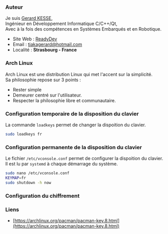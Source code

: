 ### Auteur

Je suis 
[Gerard KESSE](https://readydev.ovh/presentation/ "Accédez à mon site web (ReadyDev)"),  
Ingénieur en Développement Informatique C/C++/Qt,  
Avec à la fois des compétences en Systèmes Embarqués et en Robotique.  

* Site Web : [ReadyDev](https://readydev.ovh "Accédez à mon site web (ReadyDev)")
* Email : [tiakagerard@hotmail.com](mailto:tiakagerard@hotmail.com?subject=Contact&body=Bonjour "Me contactez par email")
* Localité : **Strasbourg - France**

### Arch Linux

Arch Linux est une distribution Linux qui met l'accent sur la simplicité.  
Sa philosophie repose sur 3 points :
* Rester simple
* Demeurer centré sur l'utilisateur. 
* Respecter la philosophie libre et communautaire. 
    
### Configuration temporaire de la disposition du clavier

La commande `loadkeys` permet de changer la dispoition du clavier.

```sh
sudo loadkeys fr
```

### Configuration permanente de la disposition du clavier

Le fichier `/etc/vconsole.conf` permet de configurer la dispoition du clavier.  
Il est lu par `systemd` à chaque démarrage du système.

```sh
sudo nano /etc/vconsole.conf
KEYMAP=fr
sudo shutdown -h now
```

### Configuration du chiffrement


### Liens

* [https://archlinux.org/pacman/pacman-key.8.html](https://archlinux.org/pacman/pacman-key.8.html)
